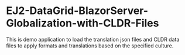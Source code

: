 # EJ2-DataGrid-BlazorServer-Globalization-with-CLDR-Files
This is demo application to load the translation json files and CLDR data files to apply formats and translations based on the specified culture.
